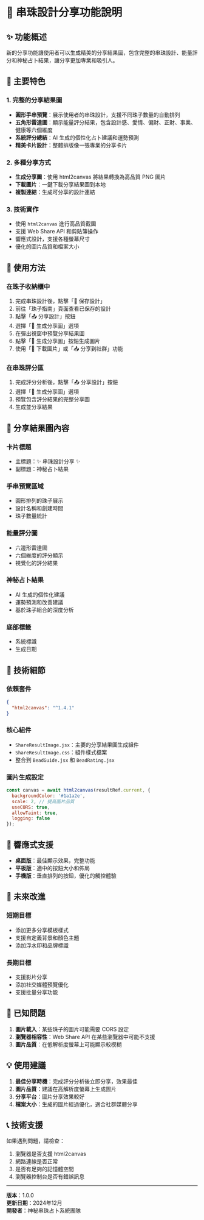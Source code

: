 # 🎨 串珠設計分享功能說明

## ✨ 功能概述

新的分享功能讓使用者可以生成精美的分享結果圖，包含完整的串珠設計、能量評分和神秘占卜結果，讓分享更加專業和吸引人。

## 🚀 主要特色

### 1. 完整的分享結果圖
- **圓形手串預覽**：展示使用者的串珠設計，支援不同珠子數量的自動排列
- **五角形雷達圖**：顯示能量評分結果，包含設計感、愛情、偏財、正財、事業、健康等六個維度
- **系統評分總結**：AI 生成的個性化占卜建議和運勢預測
- **精美卡片設計**：整體排版像一張專業的分享卡片

### 2. 多種分享方式
- **生成分享圖**：使用 html2canvas 將結果轉換為高品質 PNG 圖片
- **下載圖片**：一鍵下載分享結果圖到本地
- **複製連結**：生成可分享的設計連結

### 3. 技術實作
- 使用 `html2canvas` 進行高品質截圖
- 支援 Web Share API 和剪貼簿操作
- 響應式設計，支援各種螢幕尺寸
- 優化的圖片品質和檔案大小

## 📱 使用方法

### 在珠子收納櫃中
1. 完成串珠設計後，點擊「💾 保存設計」
2. 前往「珠子指南」頁面查看已保存的設計
3. 點擊「📤 分享設計」按鈕
4. 選擇「🎨 生成分享圖」選項
5. 在彈出視窗中預覽分享結果圖
6. 點擊「🎨 生成分享圖」按鈕生成圖片
7. 使用「💾 下載圖片」或「📤 分享到社群」功能

### 在串珠評分區
1. 完成評分分析後，點擊「📤 分享設計」按鈕
2. 選擇「🎨 生成分享圖」選項
3. 預覽包含評分結果的完整分享圖
4. 生成並分享結果

## 🎯 分享結果圖內容

### 卡片標題
- 主標題：✨ 串珠設計分享 ✨
- 副標題：神秘占卜結果

### 手串預覽區域
- 圓形排列的珠子展示
- 設計名稱和創建時間
- 珠子數量統計

### 能量評分圖
- 六邊形雷達圖
- 六個維度的評分顯示
- 視覺化的評分結果

### 神秘占卜結果
- AI 生成的個性化建議
- 運勢預測和改善建議
- 基於珠子組合的深度分析

### 底部標籤
- 系統標識
- 生成日期

## 🔧 技術細節

### 依賴套件
```json
{
  "html2canvas": "^1.4.1"
}
```

### 核心組件
- `ShareResultImage.jsx`：主要的分享結果圖生成組件
- `ShareResultImage.css`：組件樣式檔案
- 整合到 `BeadGuide.jsx` 和 `BeadRating.jsx`

### 圖片生成設定
```javascript
const canvas = await html2canvas(resultRef.current, {
  backgroundColor: '#1a1a2e',
  scale: 2, // 提高圖片品質
  useCORS: true,
  allowTaint: true,
  logging: false
});
```

## 📱 響應式支援

- **桌面版**：最佳顯示效果，完整功能
- **平板版**：適中的按鈕大小和佈局
- **手機版**：垂直排列的按鈕，優化的觸控體驗

## 🌟 未來改進

### 短期目標
- 添加更多分享模板樣式
- 支援自定義背景和顏色主題
- 添加浮水印和品牌標識

### 長期目標
- 支援影片分享
- 添加社交媒體預覽優化
- 支援批量分享功能

## 🐛 已知問題

1. **圖片載入**：某些珠子的圖片可能需要 CORS 設定
2. **瀏覽器相容性**：Web Share API 在某些瀏覽器中可能不支援
3. **圖片品質**：在低解析度螢幕上可能顯示較模糊

## 💡 使用建議

1. **最佳分享時機**：完成評分分析後立即分享，效果最佳
2. **圖片品質**：建議在高解析度螢幕上生成圖片
3. **分享平台**：圖片分享效果較好
4. **檔案大小**：生成的圖片經過優化，適合社群媒體分享

## 📞 技術支援

如果遇到問題，請檢查：
1. 瀏覽器是否支援 html2canvas
2. 網路連線是否正常
3. 是否有足夠的記憶體空間
4. 瀏覽器控制台是否有錯誤訊息

---

**版本**：1.0.0  
**更新日期**：2024年12月  
**開發者**：神秘串珠占卜系統團隊
